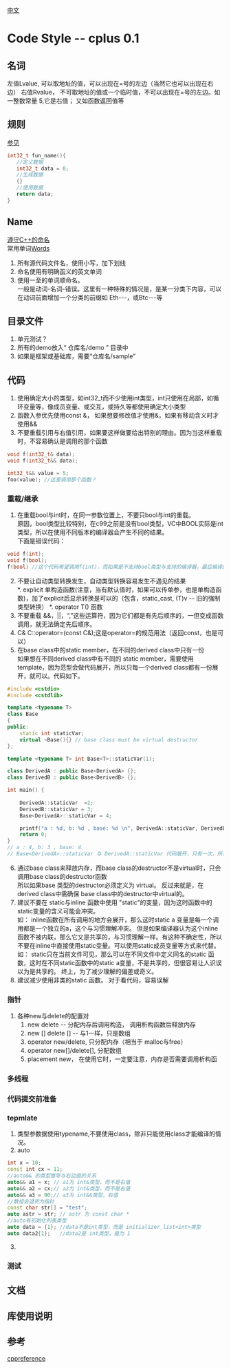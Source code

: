 [中文](./codestyle_cplus-cn.md)

# Code Style -- cplus 0.1

## 名词
左值Lvalue, 可以取地址的值，可以出现在=号的左边（当然它也可以出现在右边）
右值Rvalue， 不可取地址的值或一个临时值，不可以出现在=号的左边。如一整数常量 5,它是右值； 又如函数返回值等



## 规则
[参见](https://github.com/peacess/code_styles/blob/master/development_roles-cn.md)

```c++
int32_t fun_name(){
   //定义数据
   int32_t data = 0;
   //生成数据
   {}
   //使用数据
   return data;
}
```

## Name

[遵守C++的命名](https://en.cppreference.com/w/cpp/named_req)  
常用单词[Words](https://github.com/peacess/code_styles/blob/master/words_cn_en.md)   

1. 所有源代码文件名，使用小写，加下划线
2. 命名使用有明确函义的英文单词
3. 使用一至的单词顺命名。  
    一般是动词-名词-错误。这里有一种特殊的情况是，是某一分类下内容，可以在动词前面增加一个分类的前缀如 Eth---，或Btc---等

## 目录文件

1. 单元测试？
2. 所有的demo放入“ 仓库名/demo ” 目录中
3. 如果是框架或基础库，需要“仓库名/sample”

## 代码

1. 使用确定大小的类型，如int32_t而不少使用int类型，int只使用在局部，如循环变量等，像成员变量、或交互，或持久等都使用确定大小类型
2. 函数入参优先使用const &， 如果想要修改值才使用&，如果有移动含义时才使用&&
3. 不要重载引用与右值引用，如果要这样做要给出特别的理由。因为当这样重载时，不容易确认是调用的那个函数

```c++
void f(int32_t& data);
void f(int32_t&& data);

int32_t&& value = 5;
foo(value); //这里调用那个函数？

```

### 重载/继承
1. 在重载bool与int时，在同一参数位置上，不要只bool与int的重载。  
原因，bool类型比较特别，在c99之前是没有bool类型，VC中BOOL实际是int类型，所以在使用不同版本的编译器会产生不同的结果。  
下面是错误代码：
```c++
void f(int);
void f(bool);
f(bool) //这个代码希望调用f(int)，而如果是不支持bool类型与支持的编译器，最后编译的结果会不一样。

```
2. 不要让自动类型转换发生，自动类型转换容易发生不遇见的结果  
    *. explicit 单构造函数(注意，当有默认值时，如果可以传单参，也是单构造函数)，加了explicit后显示转换是可以的（包含，static_cast, (T)v -- 旧的强制类型转换）
    *. operator T() 函数
3. 不要重载 &&，||，“,”这些运算符，因为它们都是有先后顺序的，一但变成函数调用，就无法确定先后顺序。  
4. C& C::operator=(const C&);这是operator=的规范用法（返回const，也是可以）   
5. 在base class中的static member，在不同的derived class中只有一份  
    如果想在不同derived class中有不同的 static member，需要使用template，因为范型会做代码展开，所以只每一个derived class都有一份展开，就可以。代码如下。
```c++
#include <cstdio>
#include <cstdlib>

template <typename T>
class Base
{
public: 
    static int staticVar;
    virtual ~Base(){} // base class must be virtual destructor
};

template <typename T> int Base<T>::staticVar(1);

class DerivedA : public Base<DerivedA> {};
class DerivedB : public Base<DerivedB> {};

int main() {
    
    DerivedA::staticVar  =2;
    DerivedB::staticVar = 3;
    Base<DerivedA>::staticVar = 4;

    printf("a : %d, b: %d , base: %d \n", DerivedA::staticVar, DerivedB::staticVar, Base<DerivedA>::staticVar);
    return 0;
}
// a : 4, b: 3 , base: 4 
// Base<DerivedA>::staticVar 与 DerivedA::staticVar 代码展开，只有一次，所以它的是同一个变量
```    
6. 通过base class来释放内存，而base class的destructor不是virtual时，只会调用base class的destructor函数  
    所以如果base 类型的destructor必须定义为 virtual。
    反过来就是，在derived class中需确保 base class中的destructor中virtual的。
7. 建议不要在 static与inline 函数中使用 "static"的变量，因为这时函数中的static变量的含义可能会冲突。  
如： inline函数在所有调用的地方会展开，那么这时static a 变量是每一个调用都是一个独立的a，这个与习惯理解冲突。  但是如果编译器认为这个inline 函数不被内联，那么它又是共享的，与习惯理解一样。有这种不确定性，所以不要在inline中直接使用static变量。可以使用static成员变量等方式来代替。
如： static只在当前文件可见，那么可以在不同文件中定义同名的static 函数，这时在不同static函数中的static a变量，不是共享的，但很容易让人识误以为是共享的。
终上，为了减少理解的偏差或奇义。
8. 建议减少使用非类的static 函数。 对于看代码，容易误解

### 指针
1. 各种new与delete的配置对
    1. new delete -- 分配内存后调用构造， 调用析构函数后释放内存
    2. new [] delete [] -- 与1一样，只是数组
    3. operator new/delete, 只分配内存（相当于 malloc与free）
    4. operator new[]/delete[], 分配数组
    5. placement new， 在使用它时，一定要注意，内存是否需要调用析构函
    

### 多线程

### 代码提交前准备

### tepmlate
1. 类型参数据使用typename,不要使用class，除非只能使用class才能编译的情况。  
2. auto
```c++
int x = 10;
const int cx = 11;
//auto&& 的类型推导与右边值的关系
auto&& a1 = x; // a1为 int&类型，而不是右值
auto&& a2 = cx;// a2为 int&类型，而不是右值
auto&& a3 = 90;// a3为 int&&类型，右值
//数组会退货为指针
const char str[] = "test";
auto astr = str; // astr 为 const char *
//auto有初始化列表类型
auto data = {1}; //data不是int类型，而是 initializer_list<int>类型
auto data2{1};   //data2是 int类型，值为 1

```
3. 

### 测试


## 文档


## 库使用说明

### 

## 参考
[cppreference](https://en.cppreference.com/w/)

